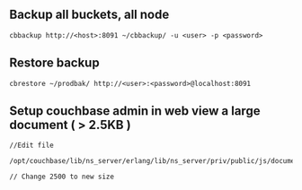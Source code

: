 Backup all buckets, all node
----------------------------

```
cbbackup http://<host>:8091 ~/cbbackup/ -u <user> -p <password>
```

Restore backup
--------------

```
cbrestore ~/prodbak/ http://<user>:<password>@localhost:8091
```

Setup couchbase admin in web view a large document ( > 2.5KB )
--------------

```
//Edit file

/opt/couchbase/lib/ns_server/erlang/lib/ns_server/priv/public/js/document.js

// Change 2500 to new size
```